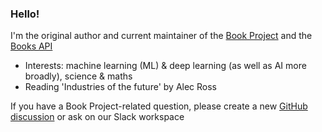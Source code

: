 ### Hello!

I'm the original author and current maintainer of the [Book Project](https://github.com/Project-Books/book-project) and the [Books API](https://github.com/Project-Books/books-api)

- Interests: machine learning (ML) & deep learning (as well as AI more broadly), science & maths
- Reading 'Industries of the future' by Alec Ross

If you have a Book Project-related question, please create a new [GitHub discussion](https://github.com/Project-Books/book-project/discussions) or ask on our Slack workspace
